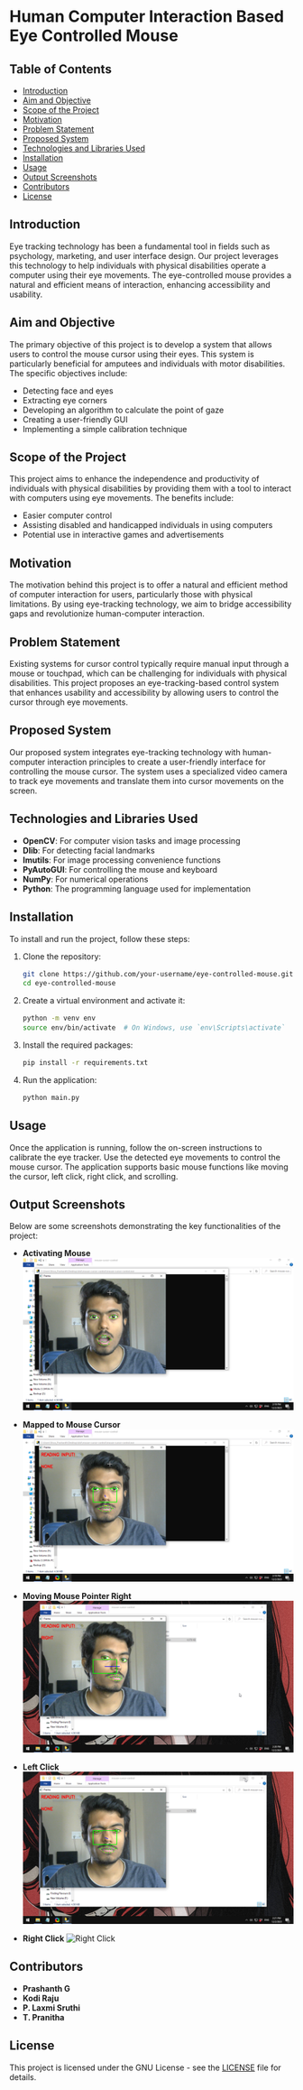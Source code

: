 # Human Computer Interaction Based Eye Controlled Mouse

## Table of Contents
- [Introduction](#introduction)
- [Aim and Objective](#aim-and-objective)
- [Scope of the Project](#scope-of-the-project)
- [Motivation](#motivation)
- [Problem Statement](#problem-statement)
- [Proposed System](#proposed-system)
- [Technologies and Libraries Used](#technologies-and-libraries-used)
- [Installation](#installation)
- [Usage](#usage)
- [Output Screenshots](#output-screenshots)
- [Contributors](#contributors)
- [License](#license)

## Introduction
Eye tracking technology has been a fundamental tool in fields such as psychology, marketing, and user interface design. Our project leverages this technology to help individuals with physical disabilities operate a computer using their eye movements. The eye-controlled mouse provides a natural and efficient means of interaction, enhancing accessibility and usability.

## Aim and Objective
The primary objective of this project is to develop a system that allows users to control the mouse cursor using their eyes. This system is particularly beneficial for amputees and individuals with motor disabilities. The specific objectives include:
- Detecting face and eyes
- Extracting eye corners
- Developing an algorithm to calculate the point of gaze
- Creating a user-friendly GUI
- Implementing a simple calibration technique

## Scope of the Project
This project aims to enhance the independence and productivity of individuals with physical disabilities by providing them with a tool to interact with computers using eye movements. The benefits include:
- Easier computer control
- Assisting disabled and handicapped individuals in using computers
- Potential use in interactive games and advertisements

## Motivation
The motivation behind this project is to offer a natural and efficient method of computer interaction for users, particularly those with physical limitations. By using eye-tracking technology, we aim to bridge accessibility gaps and revolutionize human-computer interaction.

## Problem Statement
Existing systems for cursor control typically require manual input through a mouse or touchpad, which can be challenging for individuals with physical disabilities. This project proposes an eye-tracking-based control system that enhances usability and accessibility by allowing users to control the cursor through eye movements.

## Proposed System
Our proposed system integrates eye-tracking technology with human-computer interaction principles to create a user-friendly interface for controlling the mouse cursor. The system uses a specialized video camera to track eye movements and translate them into cursor movements on the screen.

## Technologies and Libraries Used
- **OpenCV**: For computer vision tasks and image processing
- **Dlib**: For detecting facial landmarks
- **Imutils**: For image processing convenience functions
- **PyAutoGUI**: For controlling the mouse and keyboard
- **NumPy**: For numerical operations
- **Python**: The programming language used for implementation

## Installation
To install and run the project, follow these steps:

1. Clone the repository:
    ```bash
    git clone https://github.com/your-username/eye-controlled-mouse.git
    cd eye-controlled-mouse
    ```

2. Create a virtual environment and activate it:
    ```bash
    python -m venv env
    source env/bin/activate  # On Windows, use `env\Scripts\activate`
    ```

3. Install the required packages:
    ```bash
    pip install -r requirements.txt
    ```

4. Run the application:
    ```bash
    python main.py
    ```

## Usage
Once the application is running, follow the on-screen instructions to calibrate the eye tracker. Use the detected eye movements to control the mouse cursor. The application supports basic mouse functions like moving the cursor, left click, right click, and scrolling.

## Output Screenshots

Below are some screenshots demonstrating the key functionalities of the project:

- **Activating Mouse**
  ![Activating Mouse](Screenshots/Activating%20mouse.png)

- **Mapped to Mouse Cursor**
  ![Mapped to Mouse Cursor](Screenshots/Activated%20mouse.png)

- **Moving Mouse Pointer Right**
  ![Moving Mouse Pointer Right](Screenshots/Right%20cursor%20movement.png)

- **Left Click**
  ![Left Click](Screenshots/Left%20click.png)

- **Right Click**
  ![Right Click](Screenshots/Right%20click.png)

## Contributors
- **Prashanth G** 
- **Kodi Raju** 
- **P. Laxmi Sruthi** 
- **T. Pranitha** 

## License
This project is licensed under the GNU License - see the [LICENSE](LICENSE) file for details.
